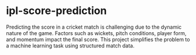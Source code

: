 # ipl-score-prediction
Predicting the score in a cricket match is challenging due to the dynamic nature of the game. Factors such as wickets, pitch conditions, player form, and momentum impact the final score. This project simplifies the problem to a machine learning task using structured match data.

